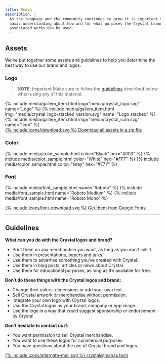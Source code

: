```yaml
---
title: Media
description: |
  As the language and the community continues to grow it is important to have
  basic understanding about how and for what purposes the Crystal brand and
  associated works can be used.
---
```


## Assets

We’ve put together some assets and guidelines to help you determine the best way
to use our brand and logos.

### Logo


> **NOTE**: Important
> Make sure to follow the [guidelines](#guidelines) described below when using any of this material.

<div class="cards-list">
  {% include media/gallery_item.html img="media/crystal_logo.svg" name="Logo" %}
  {% include media/gallery_item.html img="media/crystal_logo-stacked_version.svg" name="Logo stacked" %}
  {% include media/gallery_item.html img="media/crystal_icon.svg" name="Icon" %}
</div>

<div class="link-item">
  <a href="/media/crystal-media-kit-6e57ec7.zip">
    {% include icons/download.svg %}
    Download all assets in a zip file
  </a>
</div>

### Color

<div class="cards-list">
  {% include media/color_sample.html color="Black" hex="#000" %}
  {% include media/color_sample.html color="White" hex="#FFF" %}
  {% include media/color_sample.html color="Gray" hex="#777" %}
</div>

### Font

{% include media/font_sample.html name="Roboto" %}
{% include media/font_sample.html name="Roboto Medium" %}
{% include media/font_sample.html name="Roboto Mono" %}

<div class="link-item">
  <a href="https://fonts.google.com/selection?query=robot&selection.family=Roboto+Mono:500|Roboto:400,500" target="_blank">
    {% include icons/font-download.svg %}
    Get them from Google Fonts
  </a>
</div>

<hr />

## Guidelines

**What can you do with the Crystal logos and brand?**

<ul class="yes">
  <li>Print them on any merchandise you want, as long as you don’t sell it.</li>
  <li>Use them in presentations, papers and talks. </li>
  <li>Use them to advertise something you’ve created with Crystal.</li>
  <li>Use them in blog posts, articles or news about Crystal.</li>
  <li>Use them for educational purposes, as long as it’s available for free. </li>
</ul>

**Don’t do these things with the Crystal logos and brand:**

<ul class="no">
  <li>Change their colors, dimensions or add your own text.</li>
  <li>Sell Crystal artwork or merchandise without permission.</li>
  <li>Integrate your own logo with Crystal logos.</li>
  <li>Use the Crystal logos as your brand, company or app image.</li>
  <li>Use the logo in a way that could suggest sponsorship or endorsement by Crystal.</li>
</ul>

**Don’t hesitate to contact us if:**

* You want permission to sell Crystal merchandise.
* You want to use these logos for commercial purposes.
* You have questions about the use of Crystal brand and logos.

<div class="link-item">
  <a href="mailto:crystal@manas.tech">
    {% include icons/alternate-mail.svg %}
    crystal@manas.tech
  </a>
</div>
